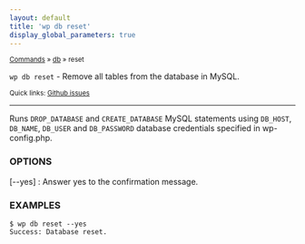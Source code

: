 ```yaml
---
layout: default
title: 'wp db reset'
display_global_parameters: true
---
```


<small>[Commands](/commands/) &raquo; [db](/commands/db/) &raquo; reset</small>

`wp db reset` - Remove all tables from the database in MySQL.

<small>Quick links: <a href="https://github.com/wp-cli/wp-cli/issues?q=is%3Aopen+label%3Acommand%3Adb-reset+sort%3Aupdated-desc">Github issues</a></small>

<hr />

Runs `DROP_DATABASE` and `CREATE_DATABASE` MySQL statements using
`DB_HOST`, `DB_NAME`, `DB_USER` and `DB_PASSWORD` database credentials
specified in wp-config.php.

### OPTIONS

[\--yes]
: Answer yes to the confirmation message.

### EXAMPLES

    $ wp db reset --yes
    Success: Database reset.



